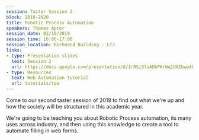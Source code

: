 ```yaml
---
session: Taster Session 2
block: 2019-2020
title: Robotic Process Automation
speakers: Thomas Apter
session_date: 02/10/2019
session_time: 16:00-17:00
session_location: Richmond Building - LT3
links:
- type: Presentation slides
  text: Session 2
  url: https://docs.google.com/presentation/d/1rR5iSlsADkPKrWq1UAZbwoAOkuVno0edIFXbh0GTW90/edit?usp=sharing
- type: Resources
  text: Web Automation tutorial
  url: tutorials/rpa
---
```

Come to our second taster session of 2019 to find out what we're up and how the society will be structured in this academic year.

We're going to be teaching you about Robotic Process automation, its many uses across industry, and then using this knowledge to create a tool to automate filling in web forms.
